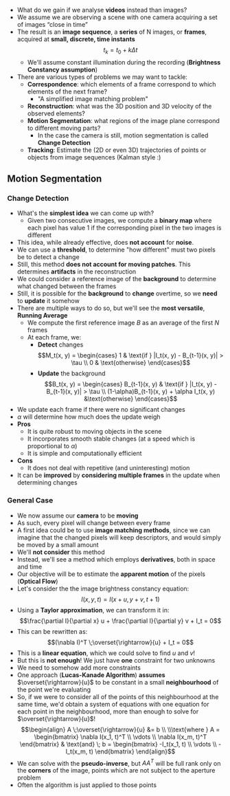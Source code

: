 + What do we gain if we analyse **videos** instead than images?
+ We assume we are observing a scene with one camera acquiring a set of images “close in time”
+ The result is an **image sequence**, a **series** of N images, or **frames**, acquired at **small, discrete, time instants** $$t_k = t_0 + k \Delta t$$
	+ We'll assume constant illumination during the recording (**Brightness Constancy assumption**)
+ There are various types of problems we may want to tackle:
	+ **Correspondence**: which elements of a frame correspond to which elements of the next frame?
		+ "A simplified image matching problem"
	+ **Reconstruction**: what was the 3D position and 3D velocity of the observed elements?
	+ **Motion Segmentation**: what regions of the image plane correspond to different moving parts?
		+ In the case the camera is still, motion segmentation is called **Change Detection**
	+ **Tracking**: Estimate the (2D or even 3D) trajectories of points or objects from image sequences (Kalman style :)
## Motion Segmentation
### Change Detection
+ What's the **simplest idea** we can come up with?
	+ Given two consecutive images, we compute a **binary map** where each pixel has value 1 if the corresponding pixel in the two images is different
+ This idea, while already effective, does **not account** for **noise**. 
+ We can use a **threshold**, to determine "how different" must two pixels be to detect a change
+ Still, this method **does not account for moving patches**. This determines **artifacts** in the reconstruction
+ We could consider a reference image of the **background** to determine what changed between the frames
+ Still, it is possible for the **background** to **change** overtime, so we **need** to **update** it somehow
+ There are multiple ways to do so, but we'll see the **most versatile**, **Running Average**
	+ We compute the first reference image $B$ as an average of the first $N$ frames
	+ At each frame, we:
		+ **Detect** changes $$M_t(x, y) = \begin{cases}
1 & \text{if } |I_t(x, y) - B_{t-1}(x, y)| > \tau \\ 0 & \text{otherwise}
\end{cases}$$
		+ **Update** the background $$B_t(x, y) = \begin{cases}
B_{t-1}(x, y) & \text{if } |I_t(x, y) - B_{t-1}(x, y)| > \tau \\ (1-\alpha)B_{t-1}(x, y) + \alpha I_t(x, y) &\text{otherwise}
\end{cases}$$
+ We update each frame if there were no significant changes
+ $\alpha$ will determine how much does the update weigh
+ **Pros**
	+ It is quite robust to moving objects in the scene
	+ It incorporates smooth stable changes (at a speed which is proportional to $\alpha$)
	+ It is simple and computationally efficient
+ **Cons**
	+ It does not deal with repetitive (and uninteresting) motion
+ It can be **improved** by **considering multiple frames** in the update when determining changes 
### General Case
+ We now assume our **camera** to be **moving**
+ As such, every pixel will change between every frame
+ A first idea could be to use **image matching methods**, since we can imagine that the changed pixels will keep descriptors, and would simply be moved by a small amount
+ We'll **not consider** this method
+ Instead, we'll see a method which employs **derivatives**, both in space and time
+ Our objective will be to estimate the **apparent motion** of the pixels (**Optical Flow**)
+ Let's consider the the image brightness constancy equation: $$I(x, y, t) = I(x+u, y+v, t+1)$$
+ Using a **Taylor approximation**, we can transform it in: $$\frac{\partial I}{\partial x} u + \frac{\partial I}{\partial y} v + I_t = 0$$
+ This can be rewritten as: $$(\nabla I)^T \;\overset{\rightarrow}{u} + I_t = 0$$
+ This is a **linear equation**, which we could solve to find $u$ and $v$!
+ But this is **not enough**! We just have **one** constraint for two unknowns
+ We need to somehow add more constraints
+ One approach (**Lucas-Kanade Algorithm**) **assumes** $\overset{\rightarrow}{u}$ to be constant in a small **neighbourhood** of the point we're evaluating
+ So, if we were to consider all of the points of this neighbourhood at the same time, we'd obtain a system of equations with one equation for each point in the neighbourhood, more than enough to solve for $\overset{\rightarrow}{u}$! $$\begin{align} A \;\overset{\rightarrow}{u} &= b \\ \\\text{where } A = \begin{bmatrix} \nabla I(x_1, t)^T \\ \vdots \\ \nabla I(x_m, t)^T \end{bmatrix} & \text{and} \;  b = \begin{bmatrix} -I_t(x_1, t) \\ \vdots \\ -I_t(x_m, t) \end{bmatrix}  \end{align}$$
+ We can solve with the **pseudo-inverse**, but $AA^T$ will be full rank only on the **corners** of the image, points which are not subject to the aperture problem
+ Often the algorithm is just applied to those points